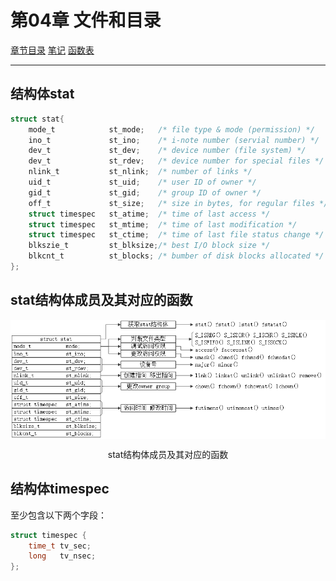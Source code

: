 <h1 id=file_type>
    第04章 文件和目录
</h1>

[章节目录](../../README.md#title_ch04 "返回章节目录")
[笔记](notes.md "进入笔记")
[函数表](type.md "进入函数表")

---

<h2 id=type_struct_stat>
    结构体stat
</h2>

```c
struct stat{
    mode_t            st_mode;   /* file type & mode (permission) */
    ino_t             st_ino;    /* i-note number (servial number) */
    dev_t             st_dev;    /* device number (file system) */
    dev_t             st_rdev;   /* device number for special files */
    nlink_t           st_nlink;  /* number of links */
    uid_t             st_uid;    /* user ID of owner */
    gid_t             st_gid;    /* group ID of owner */
    off_t             st_size;   /* size in bytes, for regular files */
    struct timespec   st_atime;  /* time of last access */
    struct timespec   st_mtime;  /* time of last modification */
    struct timespec   st_ctime;  /* time of last file status change */
    blkszie_t         st_blksize;/* best I/O block size */
    blkcnt_t          st_blocks; /* bumber of disk blocks allocated */
};
```

<h2 id=pic_stat>
    stat结构体成员及其对应的函数
</h2>

<div style="text-align:center">
	<img src="pic/stat结构体.png" align=center />
	<p>stat结构体成员及其对应的函数</p>
</div>

<h2 id=struct_timespec>
    结构体timespec
</h2>

至少包含以下两个字段：

```c
struct timespec {
    time_t tv_sec;
    long   tv_nsec;
};
```